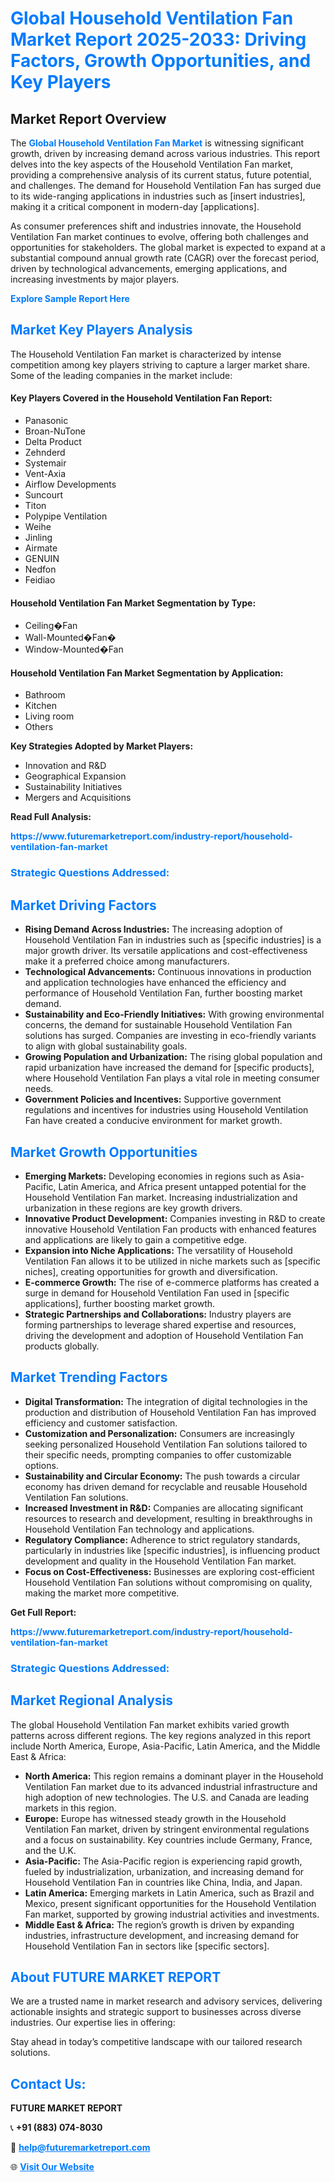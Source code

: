 <h1 style="color: #007BFF;">Global Household Ventilation Fan Market Report 2025-2033: Driving Factors, Growth Opportunities, and Key Players</h1>

<section id="overview">
<h2>Market Report Overview</h2>
<p>The <a href="https://www.futuremarketreport.com/industry-report/household-ventilation-fan-market" style="color: #007BFF; text-decoration: none;"><strong>Global Household Ventilation Fan Market</strong></a> is witnessing significant growth, driven by increasing demand across various industries. This report delves into the key aspects of the Household Ventilation Fan market, providing a comprehensive analysis of its current status, future potential, and challenges. The demand for Household Ventilation Fan has surged due to its wide-ranging applications in industries such as [insert industries], making it a critical component in modern-day [applications].</p>
<p>As consumer preferences shift and industries innovate, the Household Ventilation Fan market continues to evolve, offering both challenges and opportunities for stakeholders. The global market is expected to expand at a substantial compound annual growth rate (CAGR) over the forecast period, driven by technological advancements, emerging applications, and increasing investments by major players.</p>
</section>

<section id="overview">
<p><a href="https://www.futuremarketreport.com/request-sample/reportId=96638" style="color: #007BFF; text-decoration: none;"><strong>Explore Sample Report Here</strong></a></p>
</section>

<section id="key-players">
<h2 style="color: #007BFF;">Market Key Players Analysis</h2>
<p>The Household Ventilation Fan market is characterized by intense competition among key players striving to capture a larger market share. Some of the leading companies in the market include:</p>
<h4>Key Players Covered in the Household Ventilation Fan Report:</h4>
<ul><li>Panasonic</li><li>Broan-NuTone</li><li>Delta Product</li><li>Zehnderd</li><li>Systemair</li><li>Vent-Axia</li><li>Airflow Developments</li><li>Suncourt</li><li>Titon</li><li>Polypipe Ventilation</li><li>Weihe</li><li>Jinling</li><li>Airmate</li><li>GENUIN</li><li>Nedfon</li><li>Feidiao</li></ul>
<h4>Household Ventilation Fan Market Segmentation by Type:</h4>
<ul><li>Ceiling�Fan</li><li>Wall-Mounted�Fan�</li><li>Window-Mounted�Fan</li></ul>

<h4>Household Ventilation Fan Market Segmentation by Application:</h4>
<ul><li>Bathroom</li><li>Kitchen</li><li>Living room</li><li>Others</li></ul>
<p><strong>Key Strategies Adopted by Market Players:</strong></p>
<ul>
<li>Innovation and R&D</li>
<li>Geographical Expansion</li>
<li>Sustainability Initiatives</li>
<li>Mergers and Acquisitions</li>
</ul>
</section>

<section>
<p><strong>Read Full Analysis: </strong></p><a href="https://www.futuremarketreport.com/industry-report/household-ventilation-fan-market" style="color: #007BFF; text-decoration: none;"><strong>https://www.futuremarketreport.com/industry-report/household-ventilation-fan-market</strong></a>
<h3 style="color: #007BFF;">Strategic Questions Addressed:</h3>
</section>

<section id="driving-factors">
<h2 style="color: #007BFF;">Market Driving Factors</h2>
<ul>
<li><strong>Rising Demand Across Industries:</strong> The increasing adoption of Household Ventilation Fan in industries such as [specific industries] is a major growth driver. Its versatile applications and cost-effectiveness make it a preferred choice among manufacturers.</li>
<li><strong>Technological Advancements:</strong> Continuous innovations in production and application technologies have enhanced the efficiency and performance of Household Ventilation Fan, further boosting market demand.</li>
<li><strong>Sustainability and Eco-Friendly Initiatives:</strong> With growing environmental concerns, the demand for sustainable Household Ventilation Fan solutions has surged. Companies are investing in eco-friendly variants to align with global sustainability goals.</li>
<li><strong>Growing Population and Urbanization:</strong> The rising global population and rapid urbanization have increased the demand for [specific products], where Household Ventilation Fan plays a vital role in meeting consumer needs.</li>
<li><strong>Government Policies and Incentives:</strong> Supportive government regulations and incentives for industries using Household Ventilation Fan have created a conducive environment for market growth.</li>
</ul>
</section>

<section id="growth-opportunities">
<h2 style="color: #007BFF;">Market Growth Opportunities</h2>
<ul>
<li><strong>Emerging Markets:</strong> Developing economies in regions such as Asia-Pacific, Latin America, and Africa present untapped potential for the Household Ventilation Fan market. Increasing industrialization and urbanization in these regions are key growth drivers.</li>
<li><strong>Innovative Product Development:</strong> Companies investing in R&D to create innovative Household Ventilation Fan products with enhanced features and applications are likely to gain a competitive edge.</li>
<li><strong>Expansion into Niche Applications:</strong> The versatility of Household Ventilation Fan allows it to be utilized in niche markets such as [specific niches], creating opportunities for growth and diversification.</li>
<li><strong>E-commerce Growth:</strong> The rise of e-commerce platforms has created a surge in demand for Household Ventilation Fan used in [specific applications], further boosting market growth.</li>
<li><strong>Strategic Partnerships and Collaborations:</strong> Industry players are forming partnerships to leverage shared expertise and resources, driving the development and adoption of Household Ventilation Fan products globally.</li>
</ul>
</section>

<section id="trending-factors">
<h2 style="color: #007BFF;">Market Trending Factors</h2>
<ul>
<li><strong>Digital Transformation:</strong> The integration of digital technologies in the production and distribution of Household Ventilation Fan has improved efficiency and customer satisfaction.</li>
<li><strong>Customization and Personalization:</strong> Consumers are increasingly seeking personalized Household Ventilation Fan solutions tailored to their specific needs, prompting companies to offer customizable options.</li>
<li><strong>Sustainability and Circular Economy:</strong> The push towards a circular economy has driven demand for recyclable and reusable Household Ventilation Fan solutions.</li>
<li><strong>Increased Investment in R&D:</strong> Companies are allocating significant resources to research and development, resulting in breakthroughs in Household Ventilation Fan technology and applications.</li>
<li><strong>Regulatory Compliance:</strong> Adherence to strict regulatory standards, particularly in industries like [specific industries], is influencing product development and quality in the Household Ventilation Fan market.</li>
<li><strong>Focus on Cost-Effectiveness:</strong> Businesses are exploring cost-efficient Household Ventilation Fan solutions without compromising on quality, making the market more competitive.</li>
</ul>
</section>

<section>
<p><strong>Get Full Report: </strong></p><a href="https://www.futuremarketreport.com/industry-report/household-ventilation-fan-market" style="color: #007BFF; text-decoration: none;"><strong>https://www.futuremarketreport.com/industry-report/household-ventilation-fan-market</strong></a>
<h3 style="color: #007BFF;">Strategic Questions Addressed:</h3>
</section>


<section id="regional-analysis">
<h2 style="color: #007BFF;">Market Regional Analysis</h2>
<p>The global Household Ventilation Fan market exhibits varied growth patterns across different regions. The key regions analyzed in this report include North America, Europe, Asia-Pacific, Latin America, and the Middle East & Africa:</p>
<ul>
<li><strong>North America:</strong> This region remains a dominant player in the Household Ventilation Fan market due to its advanced industrial infrastructure and high adoption of new technologies. The U.S. and Canada are leading markets in this region.</li>
<li><strong>Europe:</strong> Europe has witnessed steady growth in the Household Ventilation Fan market, driven by stringent environmental regulations and a focus on sustainability. Key countries include Germany, France, and the U.K.</li>
<li><strong>Asia-Pacific:</strong> The Asia-Pacific region is experiencing rapid growth, fueled by industrialization, urbanization, and increasing demand for Household Ventilation Fan in countries like China, India, and Japan.</li>
<li><strong>Latin America:</strong> Emerging markets in Latin America, such as Brazil and Mexico, present significant opportunities for the Household Ventilation Fan market, supported by growing industrial activities and investments.</li>
<li><strong>Middle East & Africa:</strong> The region’s growth is driven by expanding industries, infrastructure development, and increasing demand for Household Ventilation Fan in sectors like [specific sectors].</li>
</ul>
</section>

<footer>
<h2 style="color: #007BFF;">About FUTURE MARKET REPORT</h2>
<p>We are a trusted name in market research and advisory services, delivering actionable insights and strategic support to businesses across diverse industries. Our expertise lies in offering:</p>

<p>Stay ahead in today’s competitive landscape with our tailored research solutions.</p>

<h2 style="color: #007BFF;">Contact Us:</h2>
<p><strong>FUTURE MARKET REPORT</strong></p>
<p>📞 <strong>+91 (883) 074-8030</strong></p>
<p>📧 <strong><a href="mailto:help@futuremarketreport.com" style="color: #007BFF;">help@futuremarketreport.com</a></strong></p>
<p>🌐 <strong><a href="https://www.futuremarketreport.com/" style="color: #007BFF;">Visit Our Website</a></strong></p>
</footer>